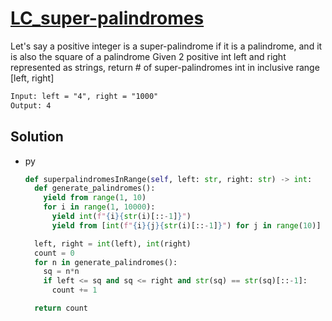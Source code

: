 # [LC_super-palindromes](https://leetcode.com/problems/super-palindromes)

Let's say a positive integer is a super-palindrome if it is a palindrome, and it is also the square of a palindrome
Given 2 positive int left and right represented as strings, return # of super-palindromes int in inclusive range [left, right]

```txt
Input: left = "4", right = "1000"
Output: 4
```

## Solution

* py

  ```py
  def superpalindromesInRange(self, left: str, right: str) -> int:
    def generate_palindromes():
      yield from range(1, 10)
      for i in range(1, 10000):
        yield int(f"{i}{str(i)[::-1]}")
        yield from [int(f"{i}{j}{str(i)[::-1]}") for j in range(10)]

    left, right = int(left), int(right)
    count = 0
    for n in generate_palindromes():
      sq = n*n
      if left <= sq and sq <= right and str(sq) == str(sq)[::-1]:
        count += 1

    return count
  ```
